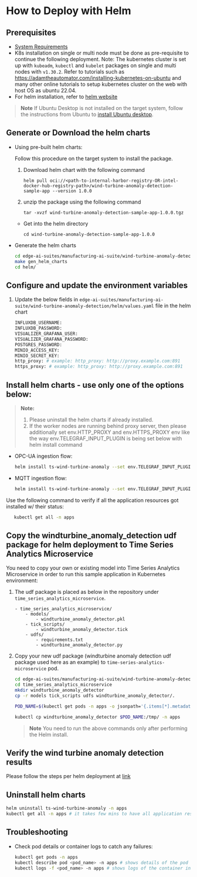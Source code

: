 # How to Deploy with Helm

## Prerequisites

- [System Requirements](system-requirements.md)
-  K8s installation on single or multi node must be done as pre-requisite to continue the following deployment. Note: The kubernetes cluster is set up with `kubeadm`, `kubectl` and `kubelet` packages on single and multi nodes with `v1.30.2`.
  Refer to tutorials such as <https://adamtheautomator.com/installing-kubernetes-on-ubuntu> and many other
  online tutorials to setup kubernetes cluster on the web with host OS as ubuntu 22.04.
- For helm installation, refer to [helm website](https://helm.sh/docs/intro/install/)

> **Note**
> If Ubuntu Desktop is not installed on the target system, follow the instructions from Ubuntu to [install Ubuntu desktop](https://ubuntu.com/tutorials/install-ubuntu-desktop).

## Generate or Download the helm charts

- Using pre-built helm charts:

    Follow this procedure on the target system to install the package.

    1. Download helm chart with the following command

        `helm pull oci://<path-to-internal-harbor-registry-OR-intel-docker-hub-registry-path>/wind-turbine-anomaly-detection-sample-app --version 1.0.0`

    2. unzip the package using the following command

        `tar -xvzf wind-turbine-anomaly-detection-sample-app-1.0.0.tgz`

    - Get into the helm directory

        `cd wind-turbine-anomaly-detection-sample-app-1.0.0`

- Generate the helm charts
   
    ```bash
    cd edge-ai-suites/manufacturing-ai-suite/wind-turbine-anomaly-detection # path relative to git clone folder
    make gen_helm_charts
    cd helm/
    ```

## Configure and update the environment variables

1. Update the below fields in `edge-ai-suites/manufacturing-ai-suite/wind-turbine-anomaly-detection/helm/values.yaml` file in the helm chart

    ``` sh
    INFLUXDB_USERNAME:
    INFLUXDB_PASSWORD:
    VISUALIZER_GRAFANA_USER:
    VISUALIZER_GRAFANA_PASSWORD:
    POSTGRES_PASSWORD:
    MINIO_ACCESS_KEY:  
    MINIO_SECRET_KEY: 
    http_proxy: # example: http_proxy: http://proxy.example.com:891
    https_proxy: # example: http_proxy: http://proxy.example.com:891
    ```

## Install helm charts - use only one of the options below:

> **Note:**
> 1. Please uninstall the helm charts if already installed.
> 2. If the worker nodes are running behind proxy server, then please additionally set env.HTTP_PROXY and env.HTTPS_PROXY env like the way env.TELEGRAF_INPUT_PLUGIN is being set below with helm install command

- OPC-UA ingestion flow:

    ```bash
    helm install ts-wind-turbine-anomaly --set env.TELEGRAF_INPUT_PLUGIN=opcua . -n apps --create-namespace
    ```

- MQTT ingestion flow:

    ```bash
    helm install ts-wind-turbine-anomaly --set env.TELEGRAF_INPUT_PLUGIN=mqtt_consumer . -n apps --create-namespace
    ```
Use the following command to verify if all the application resources got installed w/ their status:

```bash
   kubectl get all -n apps
```

## Copy the windturbine_anomaly_detection udf package for helm deployment to Time Series Analytics Microservice

You need to copy your own or existing model into Time Series Analytics Microservice in order to run this sample application in Kubernetes environment:

1. The udf package is placed as below in the repository under `time_series_analytics_microservice`. 

    ```
    - time_series_analytics_microservice/
        - models/
            - windturbine_anomaly_detector.pkl
        - tick_scripts/
            - windturbine_anomaly_detector.tick
        - udfs/
            - requirements.txt
            - windturbine_anomaly_detector.py
    ```

2. Copy your new udf package (windturbine anomaly detection udf package used here as an example) to `time-series-analytics-microservice` pod.

    ```bash
    cd edge-ai-suites/manufacturing-ai-suite/wind-turbine-anomaly-detection # path relative to git clone folder
    cd time_series_analytics_microservice
    mkdir windturbine_anomaly_detector
    cp -r models tick_scripts udfs windturbine_anomaly_detector/.

    POD_NAME=$(kubectl get pods -n apps -o jsonpath='{.items[*].metadata.name}' | tr ' ' '\n' | grep deployment-time-series-analytics-microservice | head -n 1)

    kubectl cp windturbine_anomaly_detector $POD_NAME:/tmp/ -n apps
    ```
   > **Note**
   > You need to run the above commands only after performing the Helm install.

## Verify the wind turbine anomaly detection results

Please follow the steps per helm deployment at [link](get-started.md#verify-the-wind-turbine-anomaly-detection-results)

## Uninstall helm charts

```bash
helm uninstall ts-wind-turbine-anomaly -n apps
kubectl get all -n apps # it takes few mins to have all application resources cleaned up
```

## Troubleshooting

- Check pod details or container logs to catch any failures:
 
  ```bash
  kubectl get pods -n apps
  kubectl describe pod <pod_name> -n apps # shows details of the pod
  kubectl logs -f <pod_name> -n apps # shows logs of the container in the pod
  ```
